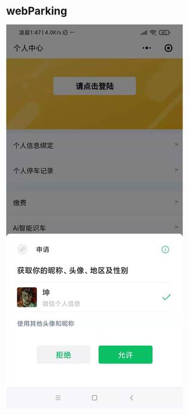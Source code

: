 # webParking
![image](https://github.com/beyondszk/webParking/blob/main/img/40725796.jpg?raw=true)

